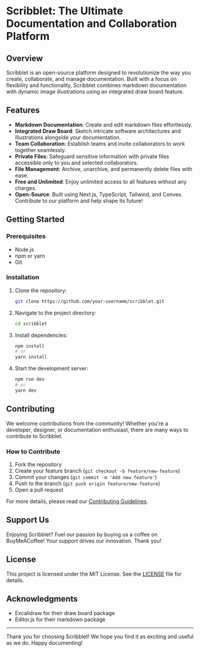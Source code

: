 # Scribblet: The Ultimate Documentation and Collaboration Platform

## Overview

Scribblet is an open-source platform designed to revolutionize the way you create, collaborate, and manage documentation. Built with a focus on flexibility and functionality, Scribblet combines markdown documentation with dynamic image illustrations using an integrated draw board feature.

## Features

-   **Markdown Documentation**: Create and edit markdown files effortlessly.
-   **Integrated Draw Board**: Sketch intricate software architectures and illustrations alongside your documentation.
-   **Team Collaboration**: Establish teams and invite collaborators to work together seamlessly.
-   **Private Files**: Safeguard sensitive information with private files accessible only to you and selected collaborators.
-   **File Management**: Archive, unarchive, and permanently delete files with ease.
-   **Free and Unlimited**: Enjoy unlimited access to all features without any charges.
-   **Open-Source**: Built using Next.js, TypeScript, Tailwind, and Convex. Contribute to our platform and help shape its future!

## Getting Started

### Prerequisites

-   Node.js
-   npm or yarn
-   Git

### Installation

1. Clone the repository:

    ```bash
    git clone https://github.com/your-username/scribblet.git
    ```

2. Navigate to the project directory:

    ```bash
    cd scribblet
    ```

3. Install dependencies:

    ```bash
    npm install
    # or
    yarn install
    ```

4. Start the development server:

    ```bash
    npm run dev
    # or
    yarn dev
    ```

## Contributing

We welcome contributions from the community! Whether you're a developer, designer, or documentation enthusiast, there are many ways to contribute to Scribblet.

### How to Contribute

1. Fork the repository
2. Create your feature branch (`git checkout -b feature/new-feature`)
3. Commit your changes (`git commit -m 'Add new feature'`)
4. Push to the branch (`git push origin feature/new-feature`)
5. Open a pull request

For more details, please read our [Contributing Guidelines](CONTRIBUTING.md).

## Support Us

Enjoying Scribblet? Fuel our passion by buying us a coffee on BuyMeACoffee! Your support drives our innovation. Thank you!

## License

This project is licensed under the MIT License. See the [LICENSE](LICENSE) file for details.

## Acknowledgments

-   Excalidraw for their draw board package
-   Editor.js for their markdown package

---

Thank you for choosing Scribblet! We hope you find it as exciting and useful as we do. Happy documenting!
